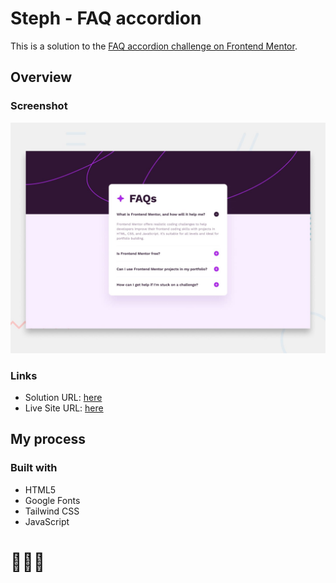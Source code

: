 # Steph - FAQ accordion

This is a solution to the [FAQ accordion challenge on Frontend Mentor](https://www.frontendmentor.io/challenges/faq-accordion-wyfFdeBwBz). 

## Overview

### Screenshot

![](./assets/design/desktop-preview.jpg)

### Links

- Solution URL: [here]()
- Live Site URL: [here]()

## My process

### Built with

- HTML5 
- Google Fonts
- Tailwind CSS
- JavaScript



# 🚀🚀🚀
